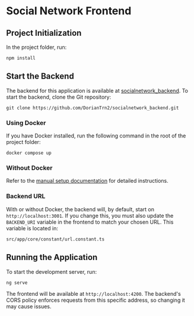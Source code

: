 # Social Network Frontend

## Project Initialization

In the project folder, run:

```shell
npm install
```

## Start the Backend

The backend for this application is available at [socialnetwork_backend](https://github.com/DorianTrn2/socialnetwork_backend). To start the backend, clone the Git repository:

```shell
git clone https://github.com/DorianTrn2/socialnetwork_backend.git
```

### Using Docker

If you have Docker installed, run the following command in the root of the project folder:

```shell
docker compose up
```

### Without Docker

Refer to the [manual setup documentation](https://github.com/DorianTrn2/socialnetwork_backend?tab=readme-ov-file#manual-setup) for detailed instructions.

### Backend URL

With or without Docker, the backend will, by default, start on `http://localhost:3001`. If you change this, you must also update the `BACKEND_URI` variable in the frontend to match your chosen URL. This variable is located in:

```
src/app/core/constant/url.constant.ts
```

## Running the Application

To start the development server, run:

```shell
ng serve
```

The frontend will be available at `http://localhost:4200`. The backend's CORS policy enforces requests from this specific address, so changing it may cause issues.

